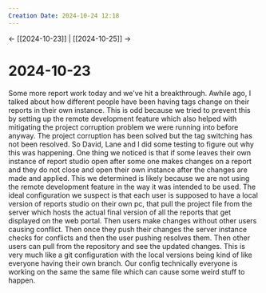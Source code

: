 ```yaml
---
Creation Date: 2024-10-24 12:18
---
```


<- [[2024-10-23]] | [[2024-10-25]]  ->

# 2024-10-23
Some more report work today and we've hit a breakthrough. Awhile ago, I talked about how different people have been having tags change on their reports in their own instance. This is odd because we tried to prevent this by setting up the remote development feature which also helped with mitigating the project corruption problem we were running into before anyway. The project corruption has been solved but the tag switching has not been resolved. So David, Lane and I did some testing to figure out why this was happening. One thing we noticed is that if some leaves their own instance of report studio open after some one makes changes on a report and they do not close and open their own instance after the changes are made and applied. This we determined is likely because we are not using the remote development feature in the way it was intended to be used. The ideal configuration we suspect is that each user is supposed to have a local version of reports studio on their own pc, that pull the project file from the server which hosts the actual final version of all the reports that get displayed on the web portal. Then users make changes without other users causing conflict. Then once they push their changes the server instance checks for conflicts and then the user pushing resolves them. Then other users can pull from the repository and see the updated changes. This is very much like a git configuration with the local versions being kind of like everyone having their own branch. Our config technically everyone is working on the same the same file which can cause some weird stuff to happen. 